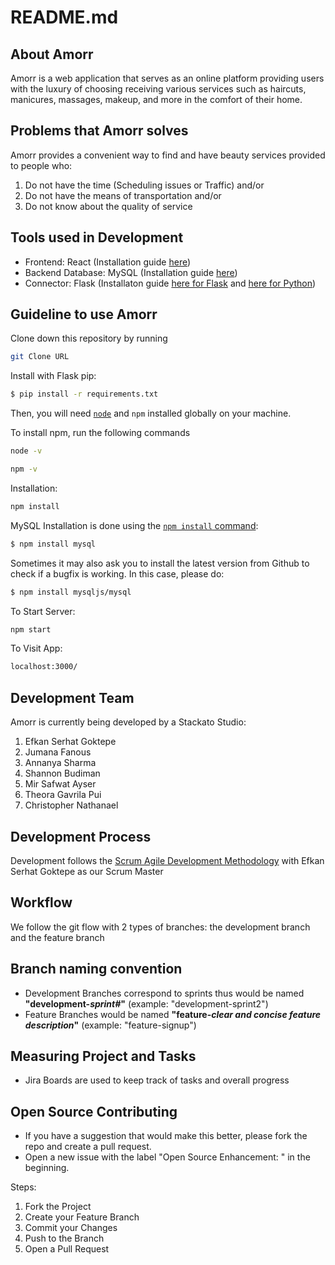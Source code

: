 # README.md

## About Amorr
Amorr is a web application that serves as an online platform providing users with the luxury of choosing receiving various services such as haircuts, manicures, massages, makeup, and more in the comfort of their home.

## Problems that Amorr solves
Amorr provides a convenient way to find and have beauty services provided to people who:
1. Do not have the time (Scheduling issues or Traffic) and/or
2. Do not have the means of transportation and/or
3. Do not know about the quality of service

## Tools used in Development
- Frontend: React (Installation guide [here](https://reactjs.org/docs/getting-started.html))
- Backend Database: MySQL (Installation guide [here](https://dev.mysql.com/doc/mysql-installation-excerpt/5.7/en/))
- Connector: Flask (Installaton guide [here for Flask](https://flask.palletsprojects.com/en/2.1.x/installation/) and [here for Python](https://www.python.org/downloads/))

## Guideline to use Amorr

Clone down this repository by running 
```sh
git Clone URL
```

Install with Flask pip:

```sh
$ pip install -r requirements.txt
```

Then, you will need [`node`](https://nodejs.org/en/) and `npm` installed globally on your machine.  

To install npm, run the following commands
```sh
node -v
```
```sh
npm -v
```

Installation:

```sh
npm install
```  

MySQL Installation is done using the
[`npm install` command](https://docs.npmjs.com/getting-started/installing-npm-packages-locally):

```sh
$ npm install mysql
```

Sometimes it may also ask you to install the latest version from Github to check
if a bugfix is working. In this case, please do:

```sh
$ npm install mysqljs/mysql
```

To Start Server:

```sh
npm start
```  

To Visit App:

```sh
localhost:3000/
```

## Development Team
Amorr is currently being developed by a Stackato Studio:
1. Efkan Serhat Goktepe
2. Jumana Fanous
3. Annanya Sharma
4. Shannon Budiman
5. Mir Safwat Ayser
6. Theora Gavrila Pui
7. Christopher Nathanael

## Development Process
Development follows the [Scrum Agile Development Methodology](https://www.scrum.org/resources/what-is-scrum) with Efkan Serhat Goktepe as our Scrum Master

## Workflow
We follow the git flow with 2 types of branches: the development branch and the feature branch

## Branch naming convention
- Development Branches correspond to sprints thus would be named __"development-*sprint#*"__ (example: "development-sprint2")
- Feature Branches would be named __"feature-*clear and concise feature description*"__ (example: "feature-signup")

## Measuring Project and Tasks
- Jira Boards are used to keep track of tasks and overall progress

## Open Source Contributing
- If you have a suggestion that would make this better, please fork the repo and create a pull request.
- Open a new issue with the label "Open Source Enhancement: " in the beginning.

Steps:
1. Fork the Project
2. Create your Feature Branch
3. Commit your Changes
4. Push to the Branch
5. Open a Pull Request
